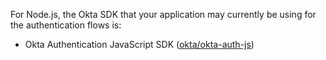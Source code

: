 For Node.js, the Okta SDK that your application may currently be using for the authentication flows is:

* Okta Authentication JavaScript SDK ([okta/okta-auth-js](https://github.com/okta/okta-auth-js/))
